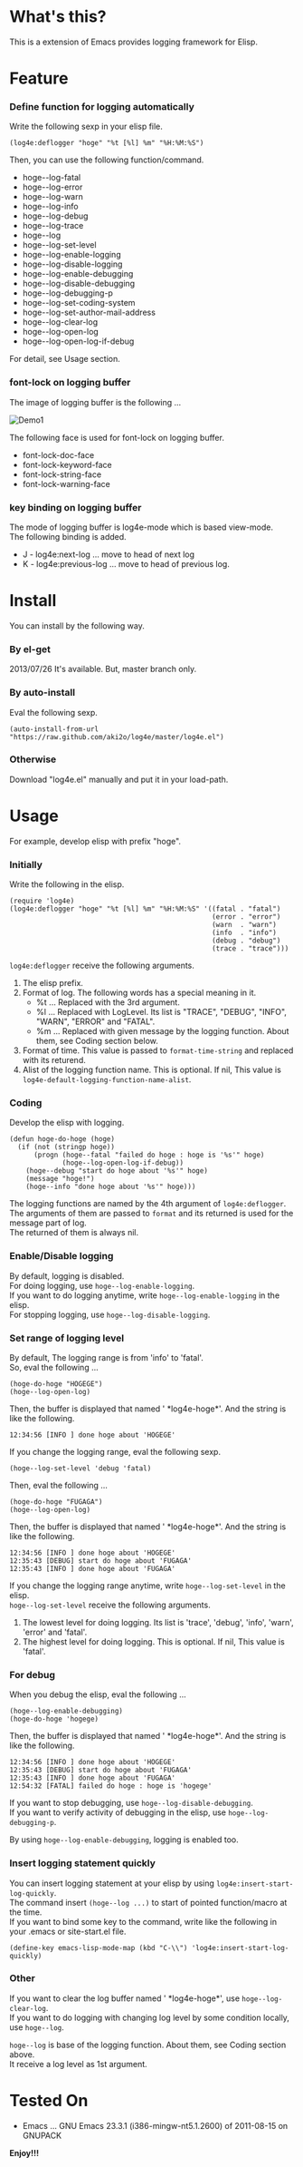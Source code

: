 What's this?
============

This is a extension of Emacs provides logging framework for Elisp.

Feature
=======

### Define function for logging automatically

Write the following sexp in your elisp file.

    (log4e:deflogger "hoge" "%t [%l] %m" "%H:%M:%S")

Then, you can use the following function/command.

* hoge--log-fatal
* hoge--log-error
* hoge--log-warn
* hoge--log-info
* hoge--log-debug
* hoge--log-trace
* hoge--log
* hoge--log-set-level
* hoge--log-enable-logging
* hoge--log-disable-logging
* hoge--log-enable-debugging
* hoge--log-disable-debugging
* hoge--log-debugging-p
* hoge--log-set-coding-system
* hoge--log-set-author-mail-address
* hoge--log-clear-log
* hoge--log-open-log
* hoge--log-open-log-if-debug

For detail, see Usage section.

### font-lock on logging buffer

The image of logging buffer is the following ...

![Demo1](image/demo1.png)

The following face is used for font-lock on logging buffer.

* font-lock-doc-face
* font-lock-keyword-face
* font-lock-string-face
* font-lock-warning-face

### key binding on logging buffer

The mode of logging buffer is log4e-mode which is based view-mode.  
The following binding is added.

* J - log4e:next-log ... move to head of next log
* K - log4e:previous-log ... move to head of previous log.

Install
=======

You can install by the following way.

### By el-get

2013/07/26 It's available. But, master branch only.  

### By auto-install

Eval the following sexp.

    (auto-install-from-url "https://raw.github.com/aki2o/log4e/master/log4e.el")

### Otherwise

Download "log4e.el" manually and put it in your load-path.

Usage
=====

For example, develop elisp with prefix "hoge".

### Initially

Write the following in the elisp.

    (require 'log4e)
    (log4e:deflogger "hoge" "%t [%l] %m" "%H:%M:%S" '((fatal . "fatal")
                                                      (error . "error")
                                                      (warn  . "warn")
                                                      (info  . "info")
                                                      (debug . "debug")
                                                      (trace . "trace")))

`log4e:deflogger` receive the following arguments.

1. The elisp prefix.
2. Format of log. The following words has a special meaning in it.
    * %t ... Replaced with the 3rd argument.
    * %l ... Replaced with LogLevel. Its list is "TRACE", "DEBUG", "INFO", "WARN", "ERROR" and "FATAL".
    * %m ... Replaced with given message by the logging function. About them, see Coding section below.
3. Format of time. This value is passed to `format-time-string` and replaced with its returend.
4. Alist of the logging function name. This is optional. If nil, This value is `log4e-default-logging-function-name-alist`.

### Coding

Develop the elisp with logging.

    (defun hoge-do-hoge (hoge)
      (if (not (stringp hoge))
          (progn (hoge--fatal "failed do hoge : hoge is '%s'" hoge)
                 (hoge--log-open-log-if-debug))
        (hoge--debug "start do hoge about '%s'" hoge)
        (message "hoge!")
        (hoge--info "done hoge about '%s'" hoge)))

The logging functions are named by the 4th argument of `log4e:deflogger`.  
The arguments of them are passed to `format` and its returned is used for the message part of log.  
The returned of them is always nil.

### Enable/Disable logging

By default, logging is disabled.  
For doing logging, use `hoge--log-enable-logging`.  
If you want to do logging anytime, write `hoge--log-enable-logging` in the elisp.  
For stopping logging, use `hoge--log-disable-logging`.

### Set range of logging level

By default, The logging range is from 'info' to 'fatal'.  
So, eval the following ...

    (hoge-do-hoge "HOGEGE")
    (hoge--log-open-log)

Then, the buffer is displayed that named ' \*log4e-hoge\*'. And the string is like the following.

    12:34:56 [INFO ] done hoge about 'HOGEGE'

If you change the logging range, eval the following sexp.

    (hoge--log-set-level 'debug 'fatal)

Then, eval the following ...

    (hoge-do-hoge "FUGAGA")
    (hoge--log-open-log)

Then, the buffer is displayed that named ' \*log4e-hoge\*'. And the string is like the following.

    12:34:56 [INFO ] done hoge about 'HOGEGE'
    12:35:43 [DEBUG] start do hoge about 'FUGAGA'
    12:35:43 [INFO ] done hoge about 'FUGAGA'

If you change the logging range anytime, write `hoge--log-set-level` in the elisp.  
`hoge--log-set-level` receive the following arguments.

1. The lowest level for doing logging. Its list is 'trace', 'debug', 'info', 'warn', 'error' and 'fatal'.
2. The highest level for doing logging. This is optional. If nil, This value is 'fatal'.

### For debug

When you debug the elisp, eval the following ...

    (hoge--log-enable-debugging)
    (hoge-do-hoge 'hogege)

Then, the buffer is displayed that named ' \*log4e-hoge\*'. And the string is like the following.

    12:34:56 [INFO ] done hoge about 'HOGEGE'
    12:35:43 [DEBUG] start do hoge about 'FUGAGA'
    12:35:43 [INFO ] done hoge about 'FUGAGA'
    12:54:32 [FATAL] failed do hoge : hoge is 'hogege'

If you want to stop debugging, use `hoge--log-disable-debugging`.  
If you want to verify activity of debugging in the elisp, use `hoge--log-debugging-p`.

By using `hoge--log-enable-debugging`, logging is enabled too.

### Insert logging statement quickly

You can insert logging statement at your elisp by using `log4e:insert-start-log-quickly`.  
The command insert `(hoge--log ...)` to start of pointed function/macro at the time.  
If you want to bind some key to the command, write like the following in your .emacs or site-start.el file.

    (define-key emacs-lisp-mode-map (kbd "C-\\") 'log4e:insert-start-log-quickly)

### Other

If you want to clear the log buffer named ' \*log4e-hoge\*', use `hoge--log-clear-log`.  
If you want to do logging with changing log level by some condition locally, use `hoge--log`.

`hoge--log` is base of the logging function. About them, see Coding section above.  
It receive a log level as 1st argument.

Tested On
=========

* Emacs ... GNU Emacs 23.3.1 (i386-mingw-nt5.1.2600) of 2011-08-15 on GNUPACK


**Enjoy!!!**

